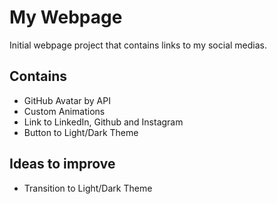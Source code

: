 # My Webpage

Initial webpage project that contains links to my social medias.

## Contains

- GitHub Avatar by API
- Custom Animations
- Link to LinkedIn, Github and Instagram
- Button to Light/Dark Theme

## Ideas to improve

- Transition to Light/Dark Theme

